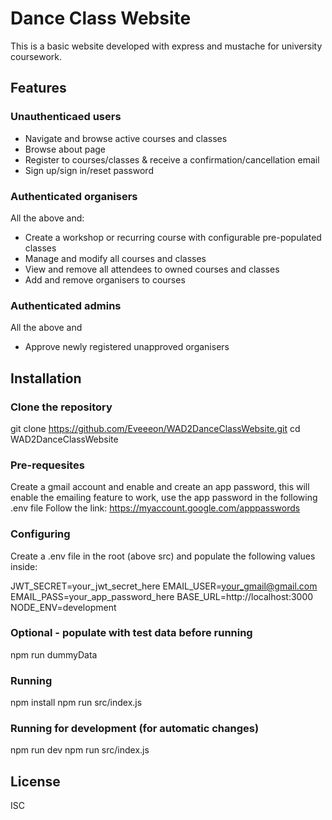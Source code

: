 # Dance Class Website

This is a basic website developed with express and mustache for university coursework.

## Features
### Unauthenticaed users
- Navigate and browse active courses and classes
- Browse about page
- Register to courses/classes & receive a confirmation/cancellation email
- Sign up/sign in/reset password
### Authenticated organisers
All the above and:
- Create a workshop or recurring course with configurable pre-populated classes
- Manage and modify all courses and classes
- View and remove all attendees to owned courses and classes
- Add and remove organisers to courses
### Authenticated admins
All the above and
- Approve newly registered unapproved organisers

## Installation

### Clone the repository
git clone https://github.com/Eveeeon/WAD2DanceClassWebsite.git
cd WAD2DanceClassWebsite

### Pre-requesites
Create a gmail account and enable and create an app password, this will enable the emailing feature to work, use the app password in the following .env file
Follow the link:
https://myaccount.google.com/apppasswords

### Configuring
Create a .env file in the root (above src) and populate the following values inside:

JWT_SECRET=your_jwt_secret_here
EMAIL_USER=your_gmail@gmail.com
EMAIL_PASS=your_app_password_here
BASE_URL=http://localhost:3000
NODE_ENV=development

### Optional - populate with test data before running
npm run dummyData

### Running
npm install
npm run src/index.js

### Running for development (for automatic changes)
npm run dev
npm run src/index.js

## License
ISC